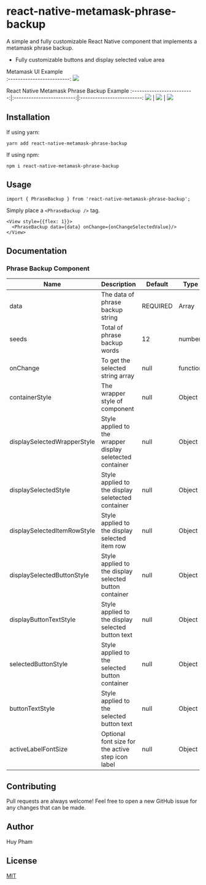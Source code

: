 # react-native-metamask-phrase-backup

A simple and fully customizable React Native component that implements a metamask phrase backup.
* Fully customizable buttons and display selected value area

Metamask UI Example       
:-------------------------:
![](assets/react-native-metamask-phrase-backup-example1.png)

React Native Metamask Phrase Backup Example
:-------------------------:|:-------------------------:|:-------------------------:
![](assets/react-native-metamask-phrase-backup-example2.png) | ![](assets/react-native-metamask-phrase-backup-example3.png) | ![](assets/react-native-metamask-phrase-backup-example4.png)


## Installation

If using yarn:

```
yarn add react-native-metamask-phrase-backup
```

If using npm:

```
npm i react-native-metamask-phrase-backup
```

## Usage

```
import { PhraseBackup } from 'react-native-metamask-phrase-backup';
```

Simply place a `<PhraseBackup />` tag.

```
<View style={{flex: 1}}>
  <PhraseBackup data={data} onChange={onChangeSelectedValue}/>
</View>
```

## Documentation

### Phrase Backup Component
| Name                      | Description                              | Default     | Type    |
|---------------------------|------------------------------------------|-------------|---------|
| data                      | The data of phrase backup string         | REQUIRED    | Array   |
| seeds                     | Total of phrase backup words             | 12          | number  |
| onChange                  | To get the selected string array         | null        | function |
| containerStyle            | The wrapper style of component           | null        | Object  |
| displaySelectedWrapperStyle | Style applied to the wrapper display seletected container  | null | Object  |
| displaySelectedStyle      | Style applied to the display seletected container  | null | Object  |
| displaySelectedItemRowStyle | Style applied to the display selected item row   | null | Object  |
| displaySelectedButtonStyle  | Style applied to the display selected button container  | null | Object  |
| displayButtonTextStyle    | Style applied to the display selected button text           | null | Object  |
| selectedButtonStyle       | Style applied to the selected button container     | null | Object  |
| buttonTextStyle           | Style applied to the selected button text          | null | Object  |
| activeLabelFontSize       | Optional font size for the active step icon label  | null | Object  |


## Contributing
Pull requests are always welcome! Feel free to open a new GitHub issue for any changes that can be made.

## Author
Huy Pham

## License
[MIT](./LICENSE)